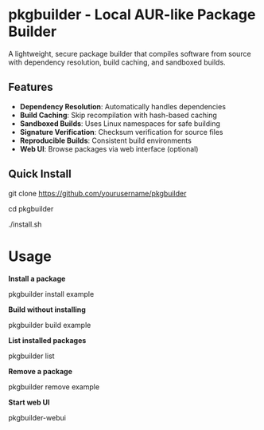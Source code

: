 # pkgbuilder - Local AUR-like Package Builder

A lightweight, secure package builder that compiles software from source with dependency resolution, build caching, and sandboxed builds.

## Features

- **Dependency Resolution**: Automatically handles dependencies
- **Build Caching**: Skip recompilation with hash-based caching
- **Sandboxed Builds**: Uses Linux namespaces for safe building
- **Signature Verification**: Checksum verification for source files
- **Reproducible Builds**: Consistent build environments
- **Web UI**: Browse packages via web interface (optional)

## Quick Install

git clone https://github.com/yourusername/pkgbuilder

cd pkgbuilder

./install.sh

# Usage

**Install a package**

pkgbuilder install example

**Build without installing**

pkgbuilder build example

**List installed packages**

pkgbuilder list

**Remove a package**

pkgbuilder remove example

**Start web UI**

pkgbuilder-webui
